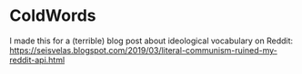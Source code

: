 # ColdWords

I made this for a (terrible) blog post about ideological vocabulary on Reddit: https://seisvelas.blogspot.com/2019/03/literal-communism-ruined-my-reddit-api.html
